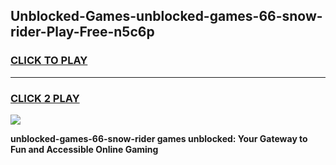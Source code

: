 
## Unblocked-Games-unblocked-games-66-snow-rider-Play-Free-n5c6p
<h3>
<a href="https://premium76.site?title=unblocked-games-66-snow-rider&ref=21A">CLICK TO PLAY</a></h3>
<hr>

<h3>
<a href="https://premium76.site?title=unblocked-games-66-snow-rider&ref=21A">CLICK 2 PLAY</a>
  
</h3>

<a href="https://premium76.site?title=unblocked-games-66-snow-rider&ref=21A"><img src="https://clearcache.store/games.png"></a>


**unblocked-games-66-snow-rider games unblocked: Your Gateway to Fun and Accessible Online Gaming**
